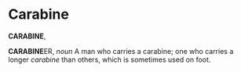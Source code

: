 # Carabine

**CARABINE**,

**CARABINE**ER, _noun_ A man who carries a carabine; one who carries a longer _carabine_ than others, which is sometimes used on foot.